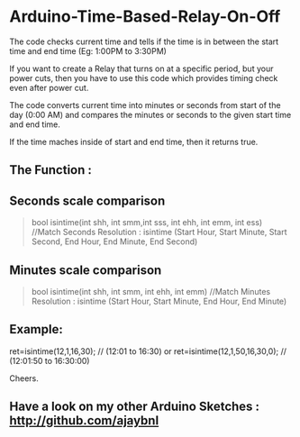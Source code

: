 # Arduino-Time-Based-Relay-On-Off
The code checks current time and tells if the time is in between the start time and end time (Eg: 1:00PM to 3:30PM)

If you want to create a Relay that turns on at a specific period, but your power cuts, then you have to use this code which provides timing check even after power cut.

The code converts current time into minutes or seconds from start of the day (0:00 AM)
and compares the minutes or seconds to the given start time and end time.

If the time maches inside of start and end time, then it returns true.

## The Function :




## Seconds scale comparison
> bool isintime(int shh, int smm,int sss, int ehh, int emm, int ess) 
//Match Seconds Resolution : isintime (Start Hour, Start Minute, Start Second, End Hour, End Minute, End Second)




## Minutes scale comparison
> bool isintime(int shh, int smm, int ehh, int emm) 
//Match Minutes Resolution : isintime (Start Hour, Start Minute, End Hour, End Minute)


## Example:

ret=isintime(12,1,16,30);       // (12:01 to 16:30)
or
ret=isintime(12,1,50,16,30,0);  // (12:01:50 to 16:30:00)


Cheers.

## Have a look on my other Arduino Sketches : http://github.com/ajaybnl
